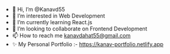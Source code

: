 - 👋 Hi, I’m @Kanavd55
- 👀 I’m interested in Web Development 
- 🌱 I’m currently learning React.js
- 💞️ I’m looking to collaborate on Frontend Development
- 📫 How to reach me kanavdahat55@gmail.com
- ✨ My Personal Portfolio :- https://kanav-portfolio.netlify.app

<!---
Kanavd55/Kanavd55 is a ✨ special ✨ repository because its `README.md` (this file) appears on your GitHub profile.
You can click the Preview link to take a look at your changes.
--->

